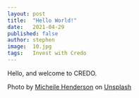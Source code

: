 ```yaml
---
layout: post
title:  "Hello World!"
date:   2021-04-29
published: false
author: stephen
image:  10.jpg
tags:   Invest with Credo
---
```

Hello, and welcome to CREDO. 

Photo by <a href="https://unsplash.com/@micheile?utm_source=unsplash&utm_medium=referral&utm_content=creditCopyText">Micheile Henderson</a> on <a href="https://unsplash.com/s/photos/money?utm_source=unsplash&utm_medium=referral&utm_content=creditCopyText">Unsplash</a>
  
